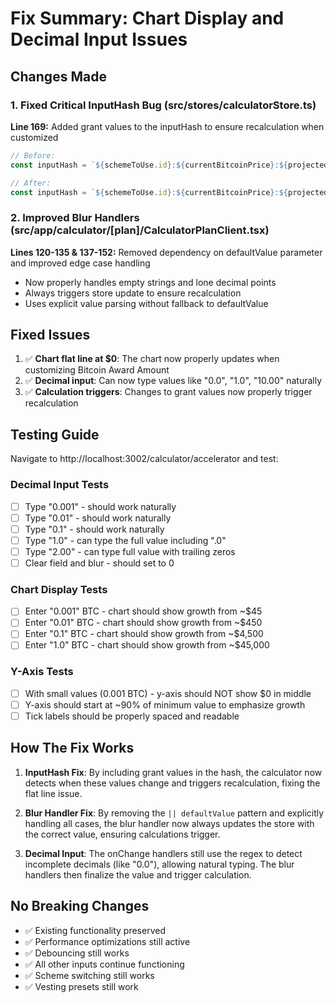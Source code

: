 # Fix Summary: Chart Display and Decimal Input Issues

## Changes Made

### 1. Fixed Critical InputHash Bug (src/stores/calculatorStore.ts)
**Line 169:** Added grant values to the inputHash to ensure recalculation when customized
```typescript
// Before:
const inputHash = `${schemeToUse.id}:${currentBitcoinPrice}:${projectedGrowth}`;

// After:
const inputHash = `${schemeToUse.id}:${currentBitcoinPrice}:${projectedGrowth}:${schemeToUse.initialGrant}:${schemeToUse.annualGrant || 0}`;
```

### 2. Improved Blur Handlers (src/app/calculator/[plan]/CalculatorPlanClient.tsx)
**Lines 120-135 & 137-152:** Removed dependency on defaultValue parameter and improved edge case handling
- Now properly handles empty strings and lone decimal points
- Always triggers store update to ensure recalculation
- Uses explicit value parsing without fallback to defaultValue

## Fixed Issues

1. ✅ **Chart flat line at $0**: The chart now properly updates when customizing Bitcoin Award Amount
2. ✅ **Decimal input**: Can now type values like "0.0", "1.0", "10.00" naturally
3. ✅ **Calculation triggers**: Changes to grant values now properly trigger recalculation

## Testing Guide

Navigate to http://localhost:3002/calculator/accelerator and test:

### Decimal Input Tests
- [ ] Type "0.001" - should work naturally
- [ ] Type "0.01" - should work naturally  
- [ ] Type "0.1" - should work naturally
- [ ] Type "1.0" - can type the full value including ".0"
- [ ] Type "2.00" - can type full value with trailing zeros
- [ ] Clear field and blur - should set to 0

### Chart Display Tests
- [ ] Enter "0.001" BTC - chart should show growth from ~$45
- [ ] Enter "0.01" BTC - chart should show growth from ~$450
- [ ] Enter "0.1" BTC - chart should show growth from ~$4,500
- [ ] Enter "1.0" BTC - chart should show growth from ~$45,000

### Y-Axis Tests
- [ ] With small values (0.001 BTC) - y-axis should NOT show $0 in middle
- [ ] Y-axis should start at ~90% of minimum value to emphasize growth
- [ ] Tick labels should be properly spaced and readable

## How The Fix Works

1. **InputHash Fix**: By including grant values in the hash, the calculator now detects when these values change and triggers recalculation, fixing the flat line issue.

2. **Blur Handler Fix**: By removing the `|| defaultValue` pattern and explicitly handling all cases, the blur handler now always updates the store with the correct value, ensuring calculations trigger.

3. **Decimal Input**: The onChange handlers still use the regex to detect incomplete decimals (like "0.0"), allowing natural typing. The blur handlers then finalize the value and trigger calculation.

## No Breaking Changes

- ✅ Existing functionality preserved
- ✅ Performance optimizations still active
- ✅ Debouncing still works
- ✅ All other inputs continue functioning
- ✅ Scheme switching still works
- ✅ Vesting presets still work